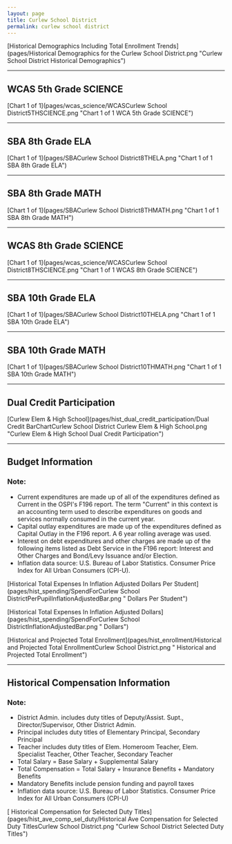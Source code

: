 ```yaml
---
layout: page
title: Curlew School District
permalink: curlew school district
---
```



[Historical Demographics Including Total Enrollment Trends](pages/Historical Demographics for the Curlew School District.png "Curlew School District Historical Demographics")

___

## WCAS 5th Grade SCIENCE

[Chart 1 of 1](pages/wcas_science/WCASCurlew School District5THSCIENCE.png "Chart 1 of 1 WCA 5th Grade SCIENCE")


___

## SBA 8th Grade ELA

[Chart 1 of 1](pages/SBACurlew School District8THELA.png "Chart 1 of 1 SBA 8th Grade ELA")


___

## SBA 8th Grade MATH

[Chart 1 of 1](pages/SBACurlew School District8THMATH.png "Chart 1 of 1 SBA 8th Grade MATH")


___

## WCAS 8th Grade SCIENCE

[Chart 1 of 1](pages/wcas_science/WCASCurlew School District8THSCIENCE.png "Chart 1 of 1 WCAS 8th Grade SCIENCE")


___

## SBA 10th Grade ELA

[Chart 1 of 1](pages/SBACurlew School District10THELA.png "Chart 1 of 1 SBA 10th Grade ELA")


___

## SBA 10th Grade MATH

[Chart 1 of 1](pages/SBACurlew School District10THMATH.png "Chart 1 of 1 SBA 10th Grade MATH")


___

## Dual Credit Participation

[Curlew Elem & High School](pages/hist_dual_credit_participation/Dual Credit BarChartCurlew School District Curlew Elem & High School.png "Curlew Elem & High School Dual Credit Participation")


___

## Budget Information
### Note:
- Current expenditures are made up of all of the expenditures defined as Current in the OSPI's F196 report. The term "Current" in this context is an accounting term used to describe expenditures on goods and services normally consumed in the current year.
- Capital outlay expenditures are made up of the expenditures defined as Capital Outlay in the F196 report. A 6 year rolling average was used.
- Interest on debt expenditures and other charges are made up of the following items listed as Debt Service in the F196 report: Interest and Other Charges and Bond/Levy Issuance and/or Election.
- Inflation data source: U.S. Bureau of Labor Statistics. Consumer Price Index for All Urban Consumers (CPI-U).

[Historical Total Expenses In Inflation Adjusted Dollars Per Student](pages/hist_spending/SpendForCurlew School DistrictPerPupilInflationAdjustedBar.png " Dollars Per Student")

[Historical Total Expenses In Inflation Adjusted Dollars](pages/hist_spending/SpendForCurlew School DistrictInflationAdjustedBar.png " Dollars")

[Historical and Projected Total Enrollment](pages/hist_enrollment/Historical and Projected Total EnrollmentCurlew School District.png " Historical and Projected Total Enrollment")


___

## Historical Compensation Information
### Note:
- District Admin. includes duty titles of Deputy/Assist. Supt., Director/Supervisor, Other District Admin.
- Principal includes duty titles of Elementary Principal, Secondary Principal
- Teacher includes duty titles of Elem. Homeroom Teacher, Elem. Specialist Teacher, Other Teacher, Secondary Teacher
- Total Salary = Base Salary + Supplemental Salary
- Total Compensation = Total Salary + Insurance Benefits + Mandatory Benefits
- Mandatory Benefits include pension funding and payroll taxes
- Inflation data source: U.S. Bureau of Labor Statistics. Consumer Price Index for All Urban Consumers (CPI-U)

[ Historical Compensation for Selected Duty Titles](pages/hist_ave_comp_sel_duty/Historical Ave Compensation for Selected Duty TitlesCurlew School District.png "Curlew School District Selected Duty Titles")

